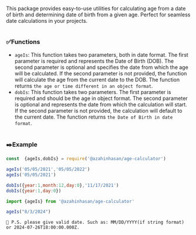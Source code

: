 

This package provides easy-to-use utilities for calculating age from a date of birth and determining date of birth from a given age. Perfect for seamless date calculations in your projects.
#
### ✅Functions
- `ageIs`:  This function takes two parameters, both in date format. The first parameter is required and represents the Date of Birth (DOB). The second parameter is optional and specifies the date from which the age will be calculated. If the second parameter is not provided, the function will calculate the age from the current date to the DOB. The function returns `the age or time different in an object format`.
- `dobIs`: This function takes two parameters. The first parameter is required and should be the age in object format. The second parameter is optional and represents the date from which the calculation will start. If the second parameter is not provided, the calculation will default to the current date. The function returns `the Date of Birth in date format`. 
#

###  ✒️Example

```Javascript
const  {ageIs,dobIs} = require('@azahinhasan/age-calculator')

ageIs('05/05/2021','05/05/2022') 
ageIs('05/05/2021') 

dobIs({year:1,month:12,day:0},'11/17/2021')
dobIs({year:1,day:0})
```
```Javascript
import {ageIs} from '@azahinhasan/age-calculator'

ageIs("8/3/2024")
```
`🛑 P.S. please give valid date. Such as: MM/DD/YYYY(if string format) or 2024-07-26T18:00:00.000Z.`
